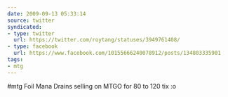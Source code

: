 ```yaml
---
date: 2009-09-13 05:33:14
source: twitter
syndicated:
- type: twitter
  url: https://twitter.com/roytang/statuses/3949761408/
- type: facebook
  url: https://www.facebook.com/10155666240078912/posts/134803335901
tags:
- mtg
---
```


#mtg Foil Mana Drains selling on MTGO for 80 to 120 tix :o